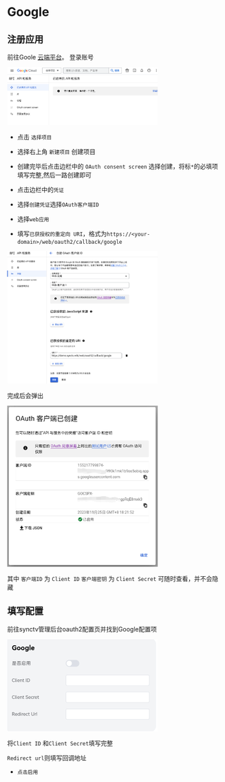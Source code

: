 # Google
## 注册应用
前往Goole [云端平台](https://console.cloud.google.com/projectselector2/apis/dashboard?project=_&supportedpurview=project)。
登录账号

<img width="350px" alt="oauth2-google-mkdir" src="/img/oauth2/oauth2-google-mkdir.jpg"/>


* 点击 `选择项目`
* 选择右上角 `新建项目` 创建项目
* 创建完毕后点击边栏中的 `OAuth consent screen` 选择创建，将标`*`的必填项填写完整,然后一路创建即可

* 点击边栏中的`凭证`
* 选择`创建凭证`选择`OAuth客户端ID`
* 选择`web应用`
* 填写`已获授权的重定向 URI`，格式为`https://<your-domain>/web/oauth2/callback/google`

<img width="350px" alt="oauth2-google-ID" src="/img/oauth2/oauth2-google-ID.jgp"/>

完成后会弹出

<img width="350px" alt="oauth2-google" src="/img/oauth2/oauth2-google.jpg"/>

其中 
`客户端ID` 为 `Client ID`
`客户端密钥` 为 `Client Secret`
可随时查看，并不会隐藏
## 填写配置
前往synctv管理后台oauth2配置页并找到Google配置项

<img width="350px"
alt="oauth2-google-config"
src="/img/oauth2/oauth2-google-config.jpg"
/>

将`Client ID` 和`Client Secret`填写完整

`Redirect url`则填写回调地址

- `点击启用`